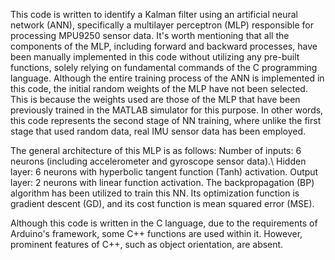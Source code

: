 This code is written to identify a Kalman filter using an artificial neural network (ANN), specifically a multilayer perceptron (MLP) responsible for processing MPU9250 sensor data. It's worth mentioning that all the components of the MLP, including forward and backward processes, have been manually implemented in this code without utilizing any pre-built functions, solely relying on fundamental commands of the C programming language. Although the entire training process of the ANN is implemented in this code, the initial random weights of the MLP have not been selected. This is because the weights used are those of the MLP that have been previously trained in the MATLAB simulator for this purpose. In other words, this code represents the second stage of NN training, where unlike the first stage that used random data, real IMU sensor data has been employed.

The general architecture of this MLP is as follows:
Number of inputs: 6 neurons (including accelerometer and gyroscope sensor data).\\
Hidden layer: 6 neurons with hyperbolic tangent function (Tanh) activation.
Output layer: 2 neurons with linear function activation.
The backpropagation (BP) algorithm has been utilized to train this NN. 
Its optimization function is gradient descent (GD), and its cost function is mean squared error (MSE).

Although this code is written in the C language, due to the requirements of Arduino's framework, some C++ functions are used within it. However, prominent features of C++, such as object orientation, are absent.
